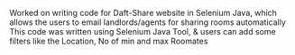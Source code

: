 Worked on writing code for Daft-Share website in Selenium Java, which allows the users to email landlords/agents for sharing rooms automatically This code was written using Selenium Java Tool, & users can add some filters like the Location, No of min and max Roomates 
